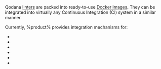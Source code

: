 [//]: # (title: Integration with CI systems)

Qodana [linters](supported-technologies.md) are packed into ready-to-use [Docker images](docker-images.md). They can be 
integrated into virtually any Continuous Integration (CI) system in a similar manner.

<p><include src="lib_qd.xml" include-id="ui-note"/></p>

Currently, %product% provides integration mechanisms for:

- [](qodana-azure-pipelines.md)
- [](circleci.md)
- [](github.md)
- [](gitlab.md)
- [](jenkins.md)
- [](teamcity.md)

